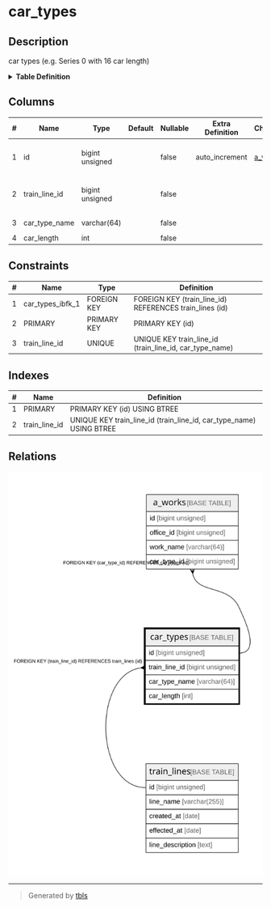 # car_types

## Description

car types (e.g. Series 0 with 16 car length)

<details>
<summary><strong>Table Definition</strong></summary>

```sql
CREATE TABLE `car_types` (
  `id` bigint unsigned NOT NULL AUTO_INCREMENT COMMENT 'counter to identify each record',
  `train_line_id` bigint unsigned NOT NULL COMMENT 'line id that has this car type',
  `car_type_name` varchar(64) NOT NULL COMMENT 'car type name',
  `car_length` int NOT NULL COMMENT 'car length',
  PRIMARY KEY (`id`),
  UNIQUE KEY `train_line_id` (`train_line_id`,`car_type_name`),
  CONSTRAINT `car_types_ibfk_1` FOREIGN KEY (`train_line_id`) REFERENCES `train_lines` (`id`) ON DELETE CASCADE
) ENGINE=InnoDB AUTO_INCREMENT=[Redacted by tbls] DEFAULT CHARSET=utf8mb3 COMMENT='car types (e.g. Series 0 with 16 car length)'
```

</details>

## Columns

| # | Name | Type | Default | Nullable | Extra Definition | Children | Parents | Comment |
| - | ---- | ---- | ------- | -------- | ---------------- | -------- | ------- | ------- |
| 1 | id | bigint unsigned |  | false | auto_increment | [a_works](a_works.md) |  | counter to identify each record |
| 2 | train_line_id | bigint unsigned |  | false |  |  | [train_lines](train_lines.md) | line id that has this car type |
| 3 | car_type_name | varchar(64) |  | false |  |  |  | car type name |
| 4 | car_length | int |  | false |  |  |  | car length |

## Constraints

| # | Name | Type | Definition |
| - | ---- | ---- | ---------- |
| 1 | car_types_ibfk_1 | FOREIGN KEY | FOREIGN KEY (train_line_id) REFERENCES train_lines (id) |
| 2 | PRIMARY | PRIMARY KEY | PRIMARY KEY (id) |
| 3 | train_line_id | UNIQUE | UNIQUE KEY train_line_id (train_line_id, car_type_name) |

## Indexes

| # | Name | Definition |
| - | ---- | ---------- |
| 1 | PRIMARY | PRIMARY KEY (id) USING BTREE |
| 2 | train_line_id | UNIQUE KEY train_line_id (train_line_id, car_type_name) USING BTREE |

## Relations

![er](car_types.svg)

---

> Generated by [tbls](https://github.com/k1LoW/tbls)
